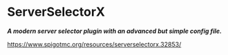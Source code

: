 # ServerSelectorX

***A modern server selector plugin with an advanced but simple config file.***

https://www.spigotmc.org/resources/serverselectorx.32853/
